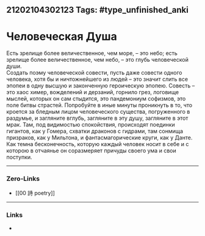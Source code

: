 21202104302123
Tags: #type_unfinished_anki
---
# Человеческая Душа

Есть зрелище более величественное, чем море, – это небо; есть зрелище более величественное, чем небо, – это глубь человеческой души.<br>Создать поэму человеческой совести, пусть даже совести одного человека, хотя бы и ничтожнейшего из людей – это значит слить все эпопеи в одну высшую и законченную героическую эпопею. Совесть – это хаос химер, вожделений и дерзаний, горнило грез, логовище мыслей, которых он сам стыдится, это пандемониум софизмов, это поле битвы страстей. Попробуйте в иные минуты проникнуть в то, что кроется за бледным лицом человеческого существа, погруженного в раздумье, и загляните вглубь, загляните в эту душу, загляните в этот мрак. Там, под видимостью спокойствия, происходят поединки гигантов, как у Гомера, схватки драконов с гидрами, там сонмища призраков, как у Мильтона, и фантасмагорические круги, как у Данте. Как темна бесконечность, которую каждый человек носит в себе и с которою в отчаянье он соразмеряет причуды своего ума и свои поступки.

---
### Zero-Links
- [[00 詩 poetry]]
---
### Links
-